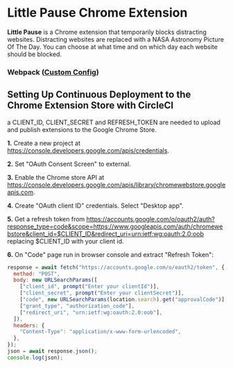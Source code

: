 # Little Pause Chrome Extension

**Little Pause** is a Chrome extension that temporarily blocks distracting websites. Distracting websites are replaced with a NASA Astronomy Picture Of The Day. You can choose at what time and on which day each website should be blocked.

### Webpack ([Custom Config](https://github.com/cmargieson/little-pause/blob/master/webpack.config.js))

## Setting Up Continuous Deployment to the Chrome Extension Store with CircleCI

a CLIENT_ID, CLIENT_SECRET and REFRESH_TOKEN are needed to upload and publish extensions to the Google Chrome Store.

**1.** Create a new project at https://console.developers.google.com/apis/credentials.

**2.** Set "OAuth Consent Screen" to external.

**3.** Enable the Chrome store API at https://console.developers.google.com/apis/library/chromewebstore.googleapis.com.

**4.** Create "OAuth client ID" credentials. Select "Desktop app".

**5.** Get a refresh token from https://accounts.google.com/o/oauth2/auth?response_type=code&scope=https://www.googleapis.com/auth/chromewebstore&client_id=$CLIENT_ID&redirect_uri=urn:ietf:wg:oauth:2.0:oob replacing $CLIENT_ID with your client id.

**6.** On "Code" page run in browser console and extract "Refresh Token":

```js
response = await fetch("https://accounts.google.com/o/oauth2/token", {
  method: "POST",
  body: new URLSearchParams([
    ["client_id", prompt("Enter your clientId")],
    ["client_secret", prompt("Enter your clientSecret")],
    ["code", new URLSearchParams(location.search).get("approvalCode")],
    ["grant_type", "authorization_code"],
    ["redirect_uri", "urn:ietf:wg:oauth:2.0:oob"],
  ]),
  headers: {
    "Content-Type": "application/x-www-form-urlencoded",
  },
});
json = await response.json();
console.log(json);
```
